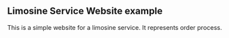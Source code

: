 

## Limosine Service Website example

This is a simple website for a limosine service. It represents order process.

